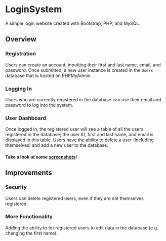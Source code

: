 # LoginSystem
A simple login website created with Bootstrap, PHP, and MySQL.

## Overview
### Registration
Users can create an account, inputting their first and last name, email, and password. Once submitted, a new user instance is created in the `Users` database that is hosted on PHPMyAdmin.

### Logging In
Users who are currently registered in the database can use their email and password to log into the system.

### User Dashboard
Once logged in, the registered user will see a table of all the users registered in the database; the user ID, first and last name, and email is displayed in this table. Users have the ability to delete a user (including themselves) and add a new user to the database.

#### Take a look at some [screenshots](screenshots/)!

## Improvements
### Security
Users can delete registered users, even if they are not themselves registered.

### More Functionality
Adding the ability to for registered users to edit data in the database (e.g. changing the first name).
